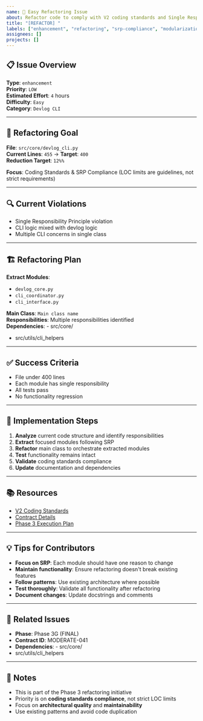 ```yaml
---
name: 🚀 Easy Refactoring Issue
about: Refactor code to comply with V2 coding standards and Single Responsibility Principle
title: "[REFACTOR] "
labels: ["enhancement", "refactoring", "srp-compliance", "modularization", "good first issue", "easy"]
assignees: []
projects: []
---
```


## 📋 **Issue Overview**

**Type**: `enhancement`  
**Priority**: `LOW`  
**Estimated Effort**: `4` hours  
**Difficulty**: `Easy`  
**Category**: `Devlog CLI`

---

## 🎯 **Refactoring Goal**

**File**: `src/core/devlog_cli.py`  
**Current Lines**: `455` → **Target**: `400`  
**Reduction Target**: `12%%`

**Focus**: Coding Standards & SRP Compliance (LOC limits are guidelines, not strict requirements)

---

## 🔍 **Current Violations**

- Single Responsibility Principle violation
- CLI logic mixed with devlog logic
- Multiple CLI concerns in single class

---

## 🏗️ **Refactoring Plan**

**Extract Modules**:
- `devlog_core.py`
- `cli_coordinator.py`
- `cli_interface.py`

**Main Class**: `Main class name`  
**Responsibilities**: Multiple responsibilities identified  
**Dependencies**: - src/core/
- src/utils/cli_helpers

---

## ✅ **Success Criteria**

- File under 400 lines
- Each module has single responsibility
- All tests pass
- No functionality regression

---

## 🚀 **Implementation Steps**

1. **Analyze** current code structure and identify responsibilities
2. **Extract** focused modules following SRP
3. **Refactor** main class to orchestrate extracted modules
4. **Test** functionality remains intact
5. **Validate** coding standards compliance
6. **Update** documentation and dependencies

---

## 📚 **Resources**

- [V2 Coding Standards](../docs/CODING_STANDARDS.md)
- [Contract Details](../contracts/phase3g_final_contracts.json)
- [Phase 3 Execution Plan](../contracts/PHASE3_COMPLETE_EXECUTION_PLAN.md)

---

## 💡 **Tips for Contributors**

- **Focus on SRP**: Each module should have one reason to change
- **Maintain functionality**: Ensure refactoring doesn't break existing features
- **Follow patterns**: Use existing architecture where possible
- **Test thoroughly**: Validate all functionality after refactoring
- **Document changes**: Update docstrings and comments

---

## 🔗 **Related Issues**

- **Phase**: Phase 3G (FINAL)
- **Contract ID**: MODERATE-041
- **Dependencies**: - src/core/
- src/utils/cli_helpers

---

## 📝 **Notes**

- This is part of the Phase 3 refactoring initiative
- Priority is on **coding standards compliance**, not strict LOC limits
- Focus on **architectural quality** and **maintainability**
- Use existing patterns and avoid code duplication

